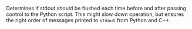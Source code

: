 Determines if stdout should be flushed each time before and after passing
control to the Python script. This might slow down operation, but ensures the
right order of messages printed to `stdout` from Python and C++.
